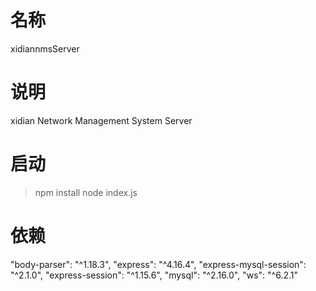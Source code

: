 # 名称
xidiannmsServer

# 说明
xidian Network Management System Server

# 启动
> npm install
> node index.js

# 依赖
"body-parser": "^1.18.3",
"express": "^4.16.4",
"express-mysql-session": "^2.1.0",
"express-session": "^1.15.6",
"mysql": "^2.16.0",
"ws": "^6.2.1"

